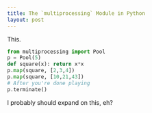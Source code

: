 ```yaml
---
title: The `multiprocessing` Module in Python
layout: post
---
```


This.

```python
from multiprocessing import Pool
p = Pool(5)
def square(x): return x*x
p.map(square, [2,3,4])
p.map(square, [10,21,43])
# After you're done playing
p.terminate()
```

I probably should expand on this, eh?
